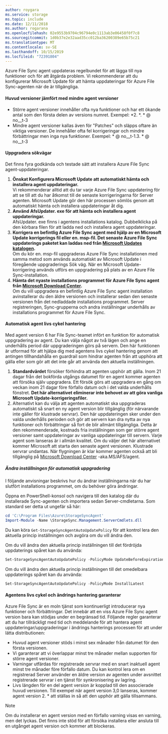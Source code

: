 ```yaml
---
author: roygara
ms.service: storage
ms.topic: include
ms.date: 12/11/2018
ms.author: rogarana
ms.openlocfilehash: 02e9553b9704c96794e0c1113ab3e06458f0f7c8
ms.sourcegitcommit: 1d0b37e2e32aad35cc012ba36200389e65b75c21
ms.translationtype: MT
ms.contentlocale: sv-SE
ms.lasthandoff: 10/15/2019
ms.locfileid: "72391804"
---
```

Azure File Sync agent uppdateras regelbundet för att lägga till nya funktioner och för att åtgärda problem. Vi rekommenderar att du konfigurerar Microsoft Update för att hämta uppdateringar för Azure File Sync-agenten när de är tillgängliga.

#### <a name="major-vs-minor-agent-versions"></a>Huvud versioner jämfört med mindre agent versioner
* Större agent versioner innehåller ofta nya funktioner och har ett ökande antal som den första delen av versions numret. Exempel: \*2. \*. \* @ no__t-3
* Mindre agent versioner kallas även för "Patches" och släpps oftare än viktiga versioner. De innehåller ofta fel korrigeringar och mindre förbättringar men inga nya funktioner. Exempel: \* @ no__t-1.3. \* @ no__t-3

#### <a name="upgrade-paths"></a>Uppgradera sökvägar
Det finns fyra godkända och testade sätt att installera Azure File Sync agent-uppdateringar. 
1. **Önskat Konfigurera Microsoft Update att automatiskt hämta och installera agent uppdateringar.**  
    Vi rekommenderar alltid att du tar varje Azure File Sync uppdatering för att se till att du har åtkomst till de senaste korrigeringarna för Server agenten. Microsoft Update gör den här processen sömlös genom att automatiskt hämta och installera uppdateringar åt dig.
2. **Använd AfsUpdater. exe för att hämta och installera agent uppdateringar.**  
    AfsUpdater. exe finns i agentens installations katalog. Dubbelklicka på den körbara filen för att ladda ned och installera agent uppdateringar. 
3. **Korrigera en befintlig Azure File Sync agent med hjälp av en Microsoft Update korrigerings fil eller en. msp-fil. Det senaste Azure File Sync uppdaterings paketet kan laddas ned från [Microsoft Updates katalogen](https://www.catalog.update.microsoft.com/Search.aspx?q=Azure%20File%20Sync).**  
    Om du kör en. msp-fil uppgraderas Azure File Sync installationen med samma metod som används automatiskt av Microsoft Update i föregående uppgraderings Sök väg. När en Microsoft Update-korrigering används utförs en uppgradering på plats av en Azure File Sync-installation.
4. **Hämta det nyaste installations programmet för Azure File Sync agent från [Microsoft Download Center](https://go.microsoft.com/fwlink/?linkid=858257).**  
    Om du vill uppgradera en befintlig Azure File Sync agent installation avinstallerar du den äldre versionen och installerar sedan den senaste versionen från det nedladdade installations programmet. Server registreringen, Sync-grupperna och andra inställningar underhålls av installations programmet för Azure File Sync.

#### <a name="automatic-agent-lifecycle-management"></a>Automatisk agent livs cykel hantering
Med agent version 6 har File Sync-teamet infört en funktion för automatisk uppgradering av agent. Du kan välja något av två lägen och ange en underhålls period där uppgraderingen görs på servern. Den här funktionen är utformad för att hjälpa dig med agentens livs cykel hantering genom att antingen tillhandahålla en guardrail som hindrar agenten från att upphöra att gälla eller som gör att det inte går att använda den aktuella inställningen.
1. **Standardvärdet** försöker förhindra att agenten upphör att gälla. Inom 21 dagar från det bokförda utgångs datumet för en agent kommer agenten att försöka själv uppgradera. Ett försök görs att uppgradera en gång om veckan inom 21 dagar före förfallo datum och i det valda underhålls fönstret. **Det här alternativet eliminerar inte behovet av att göra vanliga Microsoft Update-korrigeringsfiler.**
1. Alternativt kan du välja att agenten automatiskt ska uppgraderas automatiskt så snart en ny agent version blir tillgänglig (för närvarande inte gäller för klustrade servrar). Den här uppdateringen sker under den valda underhålls perioden och gör att servern kan dra nytta av nya funktioner och förbättringar så fort de blir allmänt tillgängliga. Detta är den rekommenderade, kostnads fria inställningen som ger större agent versioner samt uppdateringar av vanliga uppdateringar till servern. Varje agent som lanseras är i allmän kvalitet. Om du väljer det här alternativet kommer Microsoft att starta den senaste agent versionen. Klustrade servrar undantas. När flygningen är klar kommer agenten också att bli tillgänglig på [Microsoft Download Center](https://go.microsoft.com/fwlink/?linkid=858257) -aka.MS/AFS/agent.

 ##### <a name="changing-the-auto-upgrade-setting"></a>Ändra inställningen för automatisk uppgradering

I följande anvisningar beskrivs hur du ändrar inställningarna när du har slutfört installations programmet, om du behöver göra ändringar.

Öppna en PowerShell-konsol och navigera till den katalog där du installerade Sync-agenten och importera sedan Server-cmdletarna. Som standard ser detta ut ungefär så här:
```powershell
cd 'C:\Program Files\Azure\StorageSyncAgent'
Import-Module -Name \StorageSync.Management.ServerCmdlets.dll
```

Du kan köra `Get-StorageSyncAgentAutoUpdatePolicy` för att kontrol lera den aktuella princip inställningen och avgöra om du vill ändra den.

Om du vill ändra den aktuella princip inställningen till det fördröjda uppdaterings spåret kan du använda:
```powershell
Set-StorageSyncAgentAutoUpdatePolicy -PolicyMode UpdateBeforeExpiration
```

Om du vill ändra den aktuella princip inställningen till det omedelbara uppdaterings spåret kan du använda:
```powershell
Set-StorageSyncAgentAutoUpdatePolicy -PolicyMode InstallLatest
```

#### <a name="agent-lifecycle-and-change-management-guarantees"></a>Agentens livs cykel och ändrings hantering garanterar
Azure File Sync är en moln tjänst som kontinuerligt introducerar nya funktioner och förbättringar. Det innebär att en viss Azure File Sync agent version bara kan stödjas under en begränsad tid. Följande regler garanterar att du har tillräckligt med tid och meddelande för att hantera agent uppdateringar/uppgraderingar i ändrings hanterings processen för att under lätta distributionen:

- Huvud agent versioner stöds i minst sex månader från datumet för den första versionen.
- Vi garanterar att vi överlappar minst tre månader mellan supporten för större agent versioner. 
- Varningar utfärdas för registrerade servrar med en snart inaktuell agent minst tre månader före förfallo datum. Du kan kontrol lera om en registrerad Server använder en äldre version av agenten under avsnittet registrerade servrar i en tjänst för synkronisering av lagring.
- Livs längden för en del agent version är kopplad till den associerade huvud versionen. Till exempel när agent version 3,0 lanseras, kommer agent version 2. \* att ställas in så att den upphör att gälla tillsammans.

> [!Note]
> Om du installerar en agent version med en förfallo varning visas en varning, men det lyckas. Det finns inte stöd för att försöka installera eller ansluta till en utgånget agent version och kommer att blockeras.
